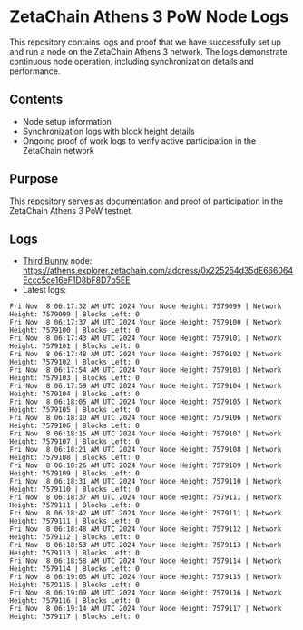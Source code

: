 # ZetaChain Athens 3 PoW Node Logs
This repository contains logs and proof that we have successfully set up and run a node on the ZetaChain Athens 3 network. The logs demonstrate continuous node operation, including synchronization details and performance.

## Contents
- Node setup information
- Synchronization logs with block height details
- Ongoing proof of work logs to verify active participation in the ZetaChain network

## Purpose
This repository serves as documentation and proof of participation in the ZetaChain Athens 3 PoW testnet.

## Logs

- [Third Bunny](https://thirdbunny.xyz/) node: https://athens.explorer.zetachain.com/address/0x225254d35dE666064Eccc5ce16eF1D8bF8D7b5EE
- Latest logs:
```
Fri Nov  8 06:17:32 AM UTC 2024 Your Node Height: 7579099 | Network Height: 7579099 | Blocks Left: 0
Fri Nov  8 06:17:37 AM UTC 2024 Your Node Height: 7579100 | Network Height: 7579100 | Blocks Left: 0
Fri Nov  8 06:17:43 AM UTC 2024 Your Node Height: 7579101 | Network Height: 7579101 | Blocks Left: 0
Fri Nov  8 06:17:48 AM UTC 2024 Your Node Height: 7579102 | Network Height: 7579102 | Blocks Left: 0
Fri Nov  8 06:17:54 AM UTC 2024 Your Node Height: 7579103 | Network Height: 7579103 | Blocks Left: 0
Fri Nov  8 06:17:59 AM UTC 2024 Your Node Height: 7579104 | Network Height: 7579104 | Blocks Left: 0
Fri Nov  8 06:18:05 AM UTC 2024 Your Node Height: 7579105 | Network Height: 7579105 | Blocks Left: 0
Fri Nov  8 06:18:10 AM UTC 2024 Your Node Height: 7579106 | Network Height: 7579106 | Blocks Left: 0
Fri Nov  8 06:18:15 AM UTC 2024 Your Node Height: 7579107 | Network Height: 7579107 | Blocks Left: 0
Fri Nov  8 06:18:21 AM UTC 2024 Your Node Height: 7579108 | Network Height: 7579108 | Blocks Left: 0
Fri Nov  8 06:18:26 AM UTC 2024 Your Node Height: 7579109 | Network Height: 7579109 | Blocks Left: 0
Fri Nov  8 06:18:31 AM UTC 2024 Your Node Height: 7579110 | Network Height: 7579110 | Blocks Left: 0
Fri Nov  8 06:18:37 AM UTC 2024 Your Node Height: 7579111 | Network Height: 7579111 | Blocks Left: 0
Fri Nov  8 06:18:42 AM UTC 2024 Your Node Height: 7579111 | Network Height: 7579111 | Blocks Left: 0
Fri Nov  8 06:18:48 AM UTC 2024 Your Node Height: 7579112 | Network Height: 7579112 | Blocks Left: 0
Fri Nov  8 06:18:53 AM UTC 2024 Your Node Height: 7579113 | Network Height: 7579113 | Blocks Left: 0
Fri Nov  8 06:18:58 AM UTC 2024 Your Node Height: 7579114 | Network Height: 7579114 | Blocks Left: 0
Fri Nov  8 06:19:03 AM UTC 2024 Your Node Height: 7579115 | Network Height: 7579115 | Blocks Left: 0
Fri Nov  8 06:19:09 AM UTC 2024 Your Node Height: 7579116 | Network Height: 7579116 | Blocks Left: 0
Fri Nov  8 06:19:14 AM UTC 2024 Your Node Height: 7579117 | Network Height: 7579117 | Blocks Left: 0
```
